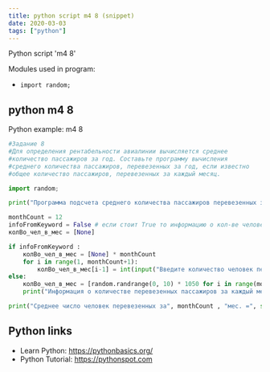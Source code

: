 ```yaml
---
title: python script m4 8 (snippet)
date: 2020-03-03
tags: ["python"]
---
```

Python script 'm4 8'


Modules used in program: 
* `import random;`

## python m4 8

Python example: m4 8

```python
#Задание 8
#Для определения рентабельности авиалинии вычисляется среднее
#количество пассажиров за год. Составьте программу вычисления
#среднего количества пассажиров, перевезенных за год, если известно
#общее количество пассажиров, перевезенных за каждый месяц.

import random;

print("Программа подсчета среднего количества пассажиров перевезенных за год")

monthCount = 12
infoFromKeyword = False # если стоит True то информацию о кол-ве человек нужно будет вводить с клавиатуры, иначе она генерится случайно
колВо_чел_в_мес = [None]

if infoFromKeyword :
	колВо_чел_в_мес = [None] * monthCount
	for i in range(1, monthCount+1):
		колВо_чел_в_мес[i-1] = int(input("Введите количество человек перевезенных за " + str(i) + " мес.: "))
else:
	колВо_чел_в_мес = [random.randrange(0, 10) * 1050 for i in range(monthCount)]
	print("Информация о количестве перевезенных пассажиров за каждый месяц(по порядку):", колВо_чел_в_мес)

print("Среднее число человек перевезенных за", monthCount , "мес. =", sum(колВо_чел_в_мес)/monthCount)


```

## Python links

- Learn Python: https://pythonbasics.org/
- Python Tutorial: https://pythonspot.com
